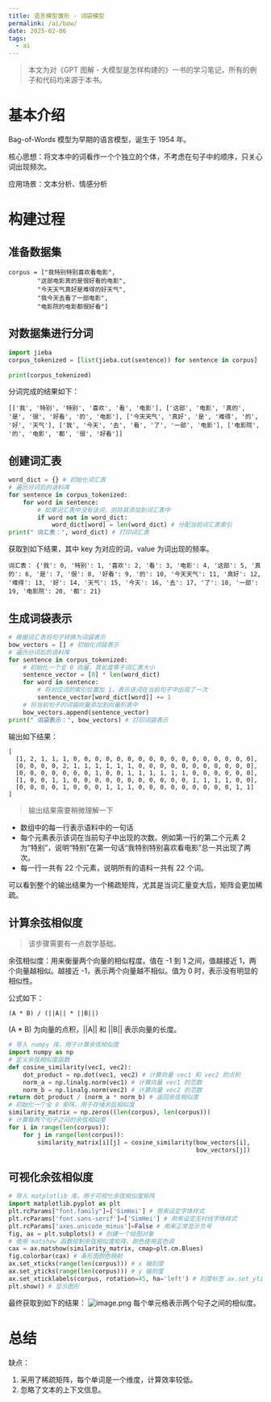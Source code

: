 ```yaml
---
title: 语言模型雏形 - 词袋模型
permalink: /ai/bow/
date: 2025-02-06
tags:
  - ai
---
```

> 本文为对《GPT 图解 - 大模型是怎样构建的》一书的学习笔记，所有的例子和代码均来源于本书。

# 基本介绍

Bag-of-Words 模型为早期的语言模型，诞生于 1954 年。

核心思想：将文本中的词看作一个个独立的个体，不考虑在句子中的顺序，只关心词出现频次。

应用场景：文本分析、情感分析

# 构建过程

## 准备数据集
```
corpus = ["我特别特别喜欢看电影",  
        "这部电影真的是很好看的电影",  
        "今天天气真好是难得的好天气",  
        "我今天去看了一部电影",  
        "电影院的电影都很好看"]
```

## 对数据集进行分词
```python
import jieba
corpus_tokenized = [list(jieba.cut(sentence)) for sentence in corpus]  
  
print(corpus_tokenized)
```
分词完成的结果如下：
```
[['我', '特别', '特别', '喜欢', '看', '电影'], ['这部', '电影', '真的', '是', '很', '好看', '的', '电影'], ['今天天气', '真好', '是', '难得', '的', '好', '天气'], ['我', '今天', '去', '看', '了', '一部', '电影'], ['电影院', '的', '电影', '都', '很', '好看']]
```

## 创建词汇表

```python
word_dict = {} # 初始化词汇表  
# 遍历分词后的语料库  
for sentence in corpus_tokenized:  
    for word in sentence:  
        # 如果词汇表中没有该词，则将其添加到词汇表中  
        if word not in word_dict:  
            word_dict[word] = len(word_dict) # 分配当前词汇表索引  
print(" 词汇表：", word_dict) # 打印词汇表
```
获取到如下结果，其中 key 为对应的词，value 为词出现的频率。
```
词汇表： {'我': 0, '特别': 1, '喜欢': 2, '看': 3, '电影': 4, '这部': 5, '真的': 6, '是': 7, '很': 8, '好看': 9, '的': 10, '今天天气': 11, '真好': 12, '难得': 13, '好': 14, '天气': 15, '今天': 16, '去': 17, '了': 18, '一部': 19, '电影院': 20, '都': 21}
```

## 生成词袋表示

```python
# 根据词汇表将句子转换为词袋表示  
bow_vectors = [] # 初始化词袋表示  
# 遍历分词后的语料库  
for sentence in corpus_tokenized:  
    # 初始化一个全 0 向量，其长度等于词汇表大小  
    sentence_vector = [0] * len(word_dict)  
    for word in sentence:  
        # 将对应词的索引位置加 1，表示该词在当前句子中出现了一次  
        sentence_vector[word_dict[word]] += 1  
    # 将当前句子的词袋向量添加到向量列表中  
    bow_vectors.append(sentence_vector)  
print(" 词袋表示：", bow_vectors) # 打印词袋表示
```

输出如下结果：

```
[
  [1, 2, 1, 1, 1, 0, 0, 0, 0, 0, 0, 0, 0, 0, 0, 0, 0, 0, 0, 0, 0, 0], 
  [0, 0, 0, 0, 2, 1, 1, 1, 1, 1, 1, 0, 0, 0, 0, 0, 0, 0, 0, 0, 0, 0], 
  [0, 0, 0, 0, 0, 0, 0, 1, 0, 0, 1, 1, 1, 1, 1, 1, 0, 0, 0, 0, 0, 0], 
  [1, 0, 0, 1, 1, 0, 0, 0, 0, 0, 0, 0, 0, 0, 0, 0, 1, 1, 1, 1, 0, 0], 
  [0, 0, 0, 0, 1, 0, 0, 0, 1, 1, 1, 0, 0, 0, 0, 0, 0, 0, 0, 0, 1, 1]
]
```
> 输出结果需要稍微理解一下

- 数组中的每一行表示语料中的一句话
- 每个元素表示该词在当前句子中出现的次数。例如第一行的第二个元素 2 为“特别”，说明“特别”在第一句话“我特别特别喜欢看电影”总一共出现了两次。
- 每一行一共有 22 个元素，说明所有的语料一共有 22 个词。

可以看到整个的输出结果为一个稀疏矩阵，尤其是当词汇量变大后，矩阵会更加稀疏。

## 计算余弦相似度

> 该步骤需要有一点数学基础。

余弦相似度：用来衡量两个向量的相似程度。值在 -1 到 1 之间，值越接近 1，两个向量越相似。越接近 -1，表示两个向量越不相似。值为 0 时，表示没有明显的相似性。

公式如下：
```
(A * B) / (||A|| * ||B||)
```
(A * B) 为向量的点积，||A|| 和 ||B|| 表示向量的长度。

```python
# 导入 numpy 库，用于计算余弦相似度  
import numpy as np   
# 定义余弦相似度函数  
def cosine_similarity(vec1, vec2):  
    dot_product = np.dot(vec1, vec2) # 计算向量 vec1 和 vec2 的点积  
    norm_a = np.linalg.norm(vec1) # 计算向量 vec1 的范数  
    norm_b = np.linalg.norm(vec2) # 计算向量 vec2 的范数    
return dot_product / (norm_a * norm_b) # 返回余弦相似度  
# 初始化一个全 0 矩阵，用于存储余弦相似度  
similarity_matrix = np.zeros((len(corpus), len(corpus)))  
# 计算每两个句子之间的余弦相似度  
for i in range(len(corpus)):  
    for j in range(len(corpus)):  
        similarity_matrix[i][j] = cosine_similarity(bow_vectors[i],   
                                                    bow_vectors[j])
```

## 可视化余弦相似度

```python
# 导入 matplotlib 库，用于可视化余弦相似度矩阵  
import matplotlib.pyplot as plt  
plt.rcParams["font.family"]=['SimHei'] # 用来设定字体样式  
plt.rcParams['font.sans-serif']=['SimHei'] # 用来设定无衬线字体样式  
plt.rcParams['axes.unicode_minus']=False # 用来正常显示负号  
fig, ax = plt.subplots() # 创建一个绘图对象  
# 使用 matshow 函数绘制余弦相似度矩阵，颜色使用蓝色调  
cax = ax.matshow(similarity_matrix, cmap=plt.cm.Blues)  
fig.colorbar(cax) # 条形图颜色映射  
ax.set_xticks(range(len(corpus))) # x 轴刻度  
ax.set_yticks(range(len(corpus))) # y 轴刻度  
ax.set_xticklabels(corpus, rotation=45, ha='left') # 刻度标签 ax.set_yticklabels(corpus) # 刻度标签为原始句子  
plt.show() # 显示图形
```

最终获取到如下的结果：
![image.png](https://kuring.oss-cn-beijing.aliyuncs.com/images/20250206215017.png)
每个单元格表示两个句子之间的相似度。

# 总结

缺点：
1. 采用了稀疏矩阵，每个单词是一个维度，计算效率较低。
2. 忽略了文本的上下文信息。